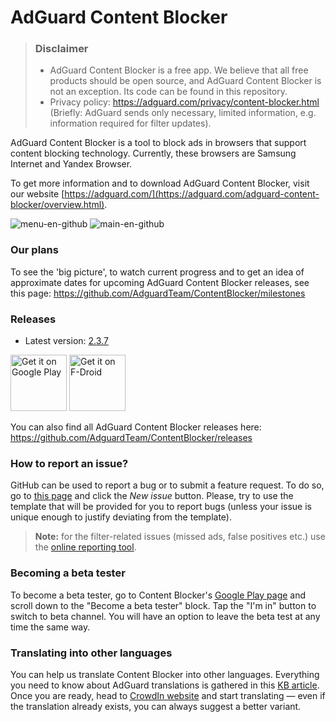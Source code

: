 # AdGuard Content Blocker
> ### Disclaimer
> * AdGuard Content Blocker is a free app. We believe that all free products should be open source, and AdGuard Content Blocker is not an exception. Its code can be found in this repository.
> * Privacy policy: https://adguard.com/privacy/content-blocker.html (Briefly: AdGuard sends only necessary, limited information, e.g. information required for filter updates).

AdGuard Content Blocker is a tool to block ads in browsers that support content blocking technology. Currently, these browsers are Samsung Internet and Yandex Browser.

To get more information and to download AdGuard Content Blocker, visit our website [https://adguard.com/](https://adguard.com/adguard-content-blocker/overview.html).

![menu-en-github](https://cloud.githubusercontent.com/assets/8577533/18669011/84b0868c-7f41-11e6-8206-29328f06c3a8.jpg)
![main-en-github](https://cloud.githubusercontent.com/assets/8577533/18669037/a4540de2-7f41-11e6-8b12-99940484c889.jpg)

### Our plans

To see the 'big picture', to watch current progress and to get an idea of approximate dates for upcoming AdGuard Content Blocker releases, see this page: https://github.com/AdguardTeam/ContentBlocker/milestones

### Releases

 * Latest version: [2.3.7](https://github.com/AdguardTeam/ContentBlocker/releases/tag/v2.3.7)

[<img src="https://play.google.com/intl/en_us/badges/images/generic/en-play-badge.png"
      alt="Get it on Google Play"
      height="90">](https://play.google.com/store/apps/details?id=com.adguard.android.contentblocker)
[<img src="https://fdroid.gitlab.io/artwork/badge/get-it-on.png"
      alt="Get it on F-Droid"
      height="90">](https://f-droid.org/packages/com.adguard.android.contentblocker/)

You can also find all AdGuard Content Blocker releases here: https://github.com/AdguardTeam/ContentBlocker/releases

### How to report an issue?

GitHub can be used to report a bug or to submit a feature request. To do so, go to [this page](https://github.com/AdguardTeam/ContentBlocker/issues) and click the *New issue* button. Please, try to use the template that will be provided for you to report bugs (unless your issue is unique enough to justify deviating from the template).

>**Note:** for the filter-related issues (missed ads, false positives etc.) use the [online reporting tool](https://reports.adguard.com/new_issue.html). 

### Becoming a beta tester

To become a beta tester, go to Content Blocker's [Google Play page](https://play.google.com/store/apps/details?id=com.adguard.android.contentblocker) and scroll down to the "Become a beta tester" block. Tap the "I'm in" button to switch to beta channel. You will have an option to leave the beta test at any time the same way.

### Translating into other languages

You can help us translate Content Blocker into other languages. Everything you need to know about AdGuard translations is gathered in this [KB article](https://kb.adguard.com/general/adguard-translations). Once you are ready, head to [CrowdIn website](https://crowdin.com/project/adguard-applications/en#/adguard-content-blocker) and start translating — even if the translation already exists, you can always suggest a better variant.
